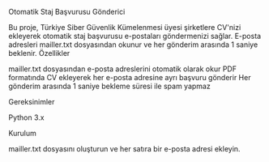 Otomatik Staj Başvurusu Gönderici

Bu proje, Türkiye Siber Güvenlik Kümelenmesi üyesi şirketlere CV'nizi ekleyerek otomatik staj başvurusu e-postaları göndermenizi sağlar. E-posta adresleri mailler.txt dosyasından okunur ve her gönderim arasında 1 saniye beklenir. Özellikler

mailler.txt dosyasından e-posta adreslerini otomatik olarak okur
PDF formatında CV ekleyerek her e-posta adresine ayrı başvuru gönderir
Her gönderim arasında 1 saniye bekleme süresi ile spam yapmaz

Gereksinimler

Python 3.x

Kurulum

mailler.txt dosyasını oluşturun ve her satıra bir e-posta adresi ekleyin.

